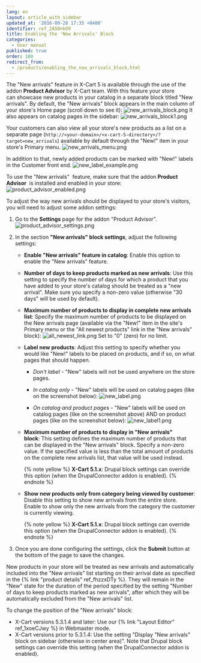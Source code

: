```yaml
---
lang: en
layout: article_with_sidebar
updated_at: '2016-09-28 17:35 +0400'
identifier: ref_2A50nkO9
title: Enabling the 'New Arrivals' Block
categories:
  - User manual
published: true
order: 180
redirect_from:
  - /products/enabling_the_new_arrivals_block.html
---
```

The "New arrivals" feature in X-Cart 5 is available through the use of the addon **Product Advisor** by X-Cart team. With this feature your store can showcase new products in your catalog in a separate block titled "New arrivals". By default, the "New arrivals" block appears in the main column of your store's Home page (scroll down to see it):
    ![new_arrivals_block.png]({{site.baseurl}}/attachments/ref_2A50nkO9/new_arrivals_block.png)
It also appears on catalog pages in the sidebar:
    ![new_arrivals_block1.png]({{site.baseurl}}/attachments/ref_2A50nkO9/new_arrivals_block1.png)
    
Your customers can also view all your store's new products as a list on a separate page (`http://<your-domain>/<x-cart-5-directory>/?target=new_arrivals`) available by default through the "New!" item in your store's Primary menu.
    ![new_arrivals_menu.png]({{site.baseurl}}/attachments/ref_2A50nkO9/new_arrivals_menu.png)

In addition to that, newly added products can be marked with "New!" labels in the Customer front end.
    ![new_label_example.png]({{site.baseurl}}/attachments/ref_2A50nkO9/new_label_example.png)

To use the "New arrivals"  feature, make sure that the addon **Product Advisor**  is installed and enabled in your store:
![product_advisor_enabled.png]({{site.baseurl}}/attachments/ref_2A50nkO9/product_advisor_enabled.png)

To adjust the way new arrivals should be displayed to your store's visitors, you will need to adjust some addon settings:

1.  Go to the **Settings** page for the addon "Product Advisor".
    ![product_advisor_settings.png]({{site.baseurl}}/attachments/ref_hQnN8cAT/product_advisor_settings.png)

2.  In the section **"New arrivals" block settings**, adjust the following settings:

    *   **Enable "New arrivals" feature in catalog**: Enable this option to enable the "New arrivals" feature. 
    
    *   **Number of days to keep products marked as new arrivals**: Use this setting to specify the number of days for which a product that you have added to your store's catalog should be treated as a "new arrival". Make sure you specify a non-zero value (otherwise "30 days" will be used by default).
    
    *   **Maximum number of products to display in complete new arrivals list**: Specify the maximum number of products to be displayed on the New arrivals page (available via the "New!" item in the site's Primary menu or the "All newest products" link in the "New arrivals" block):
        ![all_newest_link.png]({{site.baseurl}}/attachments/ref_2A50nkO9/all_newest_link.png)
        Set to "0" (zero) for no limit.
    
    *   **Label new products**: Adjust this setting to specify whether you would like "New!" labels to be placed on products, and if so, on what pages that should happen. 
        * _Don't label_ - "New" labels will not be used anywhere on the store pages.
        
        * _In catalog only_ - "New" labels will be used on catalog pages (like on the screenshot below):
          ![new_label.png]({{site.baseurl}}/attachments/ref_2A50nkO9/new_label.png)
 
        * _On catalog and product pages_ - "New" labels will be used on catalog pages (like on the screenshot above) AND on product pages (like on the screenshot below):
          ![new_label1.png]({{site.baseurl}}/attachments/ref_2A50nkO9/new_label1.png)
    
    *   **Maximum number of products to display in "New arrivals" block**: This setting defines the maximum number of products that can be displayed in the "New arrivals" block. Specify a non-zero value. If the specified value is less than the total amount of products on the complete new arrivals list, that value will be used instead. 

        {% note yellow %}
        __X-Cart 5.1.x__: Drupal block settings can override this option (when the DrupalConnector addon is enabled).
        {% endnote %}

    *   **Show new products only from category being viewed by customer**: Disable this setting to show new arrivals from the entire store. Enable to show only the new arrivals from the category the customer is currently viewing.

        {% note yellow %}
        __X-Cart 5.1.x__: Drupal block settings can override this option (when the DrupalConnector addon is enabled).
        {% endnote %}

3.  Once you are done configuring the settings, click the **Submit** button at the bottom of the page to save the changes.

New products in your store will be treated as new arrivals and automatically included into the "New arrivals" list starting on their arrival date as specified in the {% link "product details" ref_fhzzxDTy %}. They will remain in the "New" state for the duration of the period specified by the setting "Number of days to keep products marked as new arrivals", after which they will be automatically excluded from the "New arrivals" list.

To change the position of the "New arrivals" block:
    
   * X-Cart versions 5.3.1.4 and later: Use our {% link "Layout Editor" ref_1xoeCJwy %} in Webmaster mode.
   * X-Cart versions prior to 5.3.1.4: Use the setting "Display "New arrivals" block on sidebar (otherwise in center area)". Note that Drupal block settings can override this setting (when the DrupalConnector addon is enabled).
